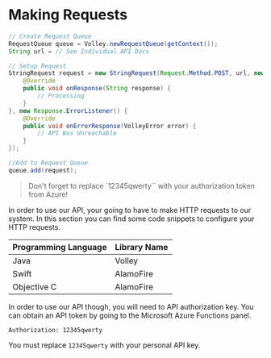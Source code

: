 # Making Requests

```java
// Create Request Queue
RequestQueue queue = Volley.newRequestQueue(getContext());
String url = // See Individual API Docs

// Setup Request
StringRequest request = new StringRequest(Request.Method.POST, url, new Response.Listener<String>(){
    @Override
    public void onResponse(String response) {
        // Processing
    }
}, new Response.ErrorListener() {
    @Override
    public void onErrorResponse(VolleyError error) {
        // API Was Unreachable
    }
});

//Add to Request Queue
queue.add(request);
```

> Don't forget to replace `12345qwerty`` with your authorization token from Azure!

In order to use our API, your going to have to make HTTP requests to our system. In this section you can find some code snippets to configure your HTTP requests.

Programming Language | Library Name
-------------------- | ------------
Java | Volley
Swift | AlamoFire
Objective C | AlamoFire

In order to use our API though, you will need to API authorization key. You can obtain an API token by going to the Microsoft Azure Functions panel.

`Authorization: 12345qwerty`

<aside class="notice">
You must replace <code>12345qwerty</code> with your personal API key.
</aside>